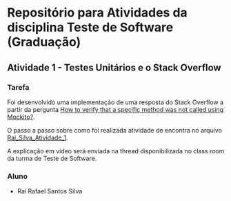 # Repositório para Atividades da disciplina Teste de Software (Graduação)

## Atividade 1 - Testes Unitários e o Stack Overflow

### Tarefa
Foi desenvolvido uma implementação de uma resposta do Stack Overflow 
a partir da pergunta [How to verify that a specific method was not called using Mockito?](https://stackoverflow.com/questions/12862659/how-to-verify-that-a-specific-method-was-not-called-using-mockito).

O passo a passo sobre como foi realizada atividade de encontra no arquivo [Rai_Silva_Atividade_1](docs/Rai_Silva_Atividade_1.pdf).

A explicação em vídeo será enviada na thread disponibilizada no class room da turma de Teste de Software.

### Aluno
- Raí Rafael Santos Silva

